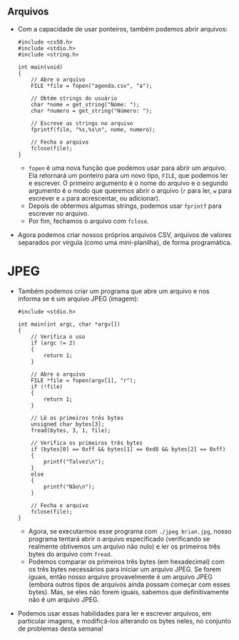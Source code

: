 Arquivos
-----

*   Com a capacidade de usar ponteiros, também podemos abrir arquivos:
    
        #include <cs50.h>
        #include <stdio.h>
        #include <string.h>
        
        int main(void)
        {
            // Abre o arquivo
            FILE *file = fopen("agenda.csv", "a");
        
            // Obtém strings do usuário
            char *nome = get_string("Nome: ");
            char *numero = get_string("Número: ");
        
            // Escreve as strings no arquivo
            fprintf(file, "%s,%s\n", nome, numero);
        
            // Fecha o arquivo
            fclose(file);
        }
        
    
    *   `fopen` é uma nova função que podemos usar para abrir um arquivo. Ela retornará um ponteiro para um novo tipo, `FILE`, que podemos ler e escrever. O primeiro argumento é o nome do arquivo e o segundo argumento é o modo que queremos abrir o arquivo (`r` para ler, `w` para escrever e `a` para acrescentar, ou adicionar).
    *   Depois de obtermos algumas strings, podemos usar `fprintf` para escrever no arquivo.
    *   Por fim, fechamos o arquivo com `fclose`.
*   Agora podemos criar nossos próprios arquivos CSV, arquivos de valores separados por vírgula (como uma mini-planilha), de forma programática.

JPEG
====

*   Também podemos criar um programa que abre um arquivo e nos informa se é um arquivo JPEG (imagem):
    
        #include <stdio.h>
        
        int main(int argc, char *argv[])
        {
            // Verifica o uso
            if (argc != 2)
            {
                return 1;
            }
        
            // Abre o arquivo
            FILE *file = fopen(argv[1], "r");
            if (!file)
            {
                return 1;
            }
        
            // Lê os primeiros três bytes
            unsigned char bytes[3];
            fread(bytes, 3, 1, file);
        
            // Verifica os primeiros três bytes
            if (bytes[0] == 0xff && bytes[1] == 0xd8 && bytes[2] == 0xff)
            {
                printf("Talvez\n");
            }
            else
            {
                printf("Não\n");
            }
        
            // Fecha o arquivo
            fclose(file);
        }
        
    
    *   Agora, se executarmos esse programa com `./jpeg brian.jpg`, nosso programa tentará abrir o arquivo especificado (verificando se realmente obtivemos um arquivo não nulo) e ler os primeiros três bytes do arquivo com `fread`.
    *   Podemos comparar os primeiros três bytes (em hexadecimal) com os três bytes necessários para iniciar um arquivo JPEG. Se forem iguais, então nosso arquivo provavelmente é um arquivo JPEG (embora outros tipos de arquivos ainda possam começar com esses bytes). Mas, se eles não forem iguais, sabemos que definitivamente não é um arquivo JPEG.
*   Podemos usar essas habilidades para ler e escrever arquivos, em particular imagens, e modificá-los alterando os bytes neles, no conjunto de problemas desta semana!